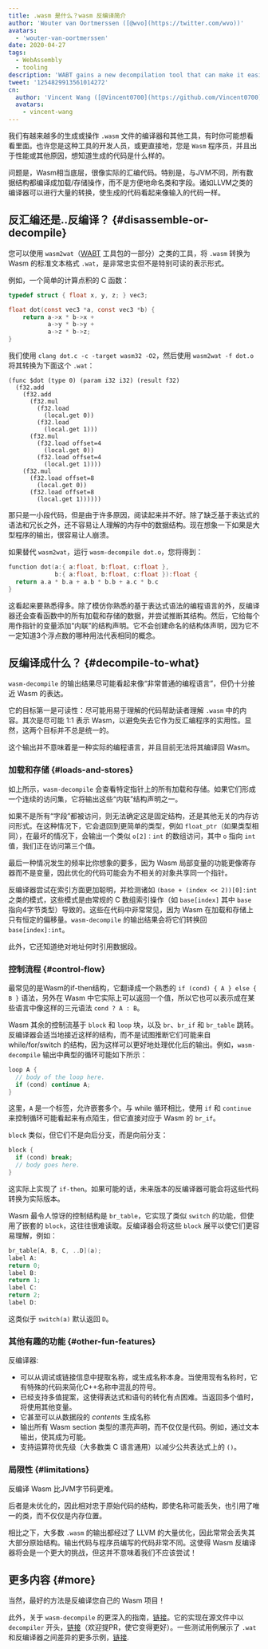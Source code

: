 ```yaml
---
title: .wasm 是什么？wasm 反编译简介
author: 'Wouter van Oortmerssen ([@wvo](https://twitter.com/wvo))'
avatars:
  - 'wouter-van-oortmerssen'
date: 2020-04-27
tags:
  - WebAssembly
  - tooling
description: 'WABT gains a new decompilation tool that can make it easier to read the contents of Wasm modules.'
tweet: '1254829913561014272'
cn:
  author: 'Vincent Wang ([@Vincent0700](https://github.com/Vincent0700))。<br/>Blog：[https://vincentstudio.info](https://vincentstudio.info)'
  avatars: 
    - vincent-wang
---
```

我们有越来越多的生成或操作 `.wasm` 文件的编译器和其他工具，有时你可能想看看里面。也许您是这种工具的开发人员，或更直接地，您是 `Wasm` 程序员，并且出于性能或其他原因，想知道生成的代码是什么样的。

问题是，Wasm相当底层，很像实际的汇编代码。特别是，与JVM不同，所有数据结构都编译成加载/存储操作，而不是方便地命名类和字段。诸如LLVM之类的编译器可以进行大量的转换，使生成的代码看起来像输入的代码一样。

## 反汇编还是..反编译？ {#disassemble-or-decompile}

您可以使用 `wasm2wat`（[WABT](https://github.com/WebAssembly/wabt) 工具包的一部分）之类的工具，将 `.wasm` 转换为 Wasm 的标准文本格式 `.wat`，是非常忠实但不是特别可读的表示形式。

例如，一个简单的计算点积的 C 函数：

```c
typedef struct { float x, y, z; } vec3;

float dot(const vec3 *a, const vec3 *b) {
    return a->x * b->x +
           a->y * b->y +
           a->z * b->z;
}
```

我们使用 `clang dot.c -c -target wasm32 -O2`，然后使用 `wasm2wat -f dot.o` 将其转换为下面这个 `.wat`：

```wasm
(func $dot (type 0) (param i32 i32) (result f32)
  (f32.add
    (f32.add
      (f32.mul
        (f32.load
          (local.get 0))
        (f32.load
          (local.get 1)))
      (f32.mul
        (f32.load offset=4
          (local.get 0))
        (f32.load offset=4
          (local.get 1))))
    (f32.mul
      (f32.load offset=8
        (local.get 0))
      (f32.load offset=8
        (local.get 1))))))
```

那只是一小段代码，但是由于许多原因，阅读起来并不好。除了缺乏基于表达式的语法和冗长之外，还不容易让人理解的内存中的数据结构。现在想象一下如果是大型程序的输出，很容易让人崩溃。

如果替代 `wasm2wat`，运行 `wasm-decompile dot.o`，您将得到：

```c
function dot(a:{ a:float, b:float, c:float },
             b:{ a:float, b:float, c:float }):float {
  return a.a * b.a + a.b * b.b + a.c * b.c
}
```

这看起来要熟悉得多。除了模仿你熟悉的基于表达式语法的编程语言的外，反编译器还会查看函数中的所有加载和存储的数据，并尝试推断其结构。然后，它给每个用作指针的变量添加“内联”的结构声明。它不会创建命名的结构体声明，因为它不一定知道3个浮点数的哪种用法代表相同的概念。

## 反编译成什么？ {#decompile-to-what}

`wasm-decompile` 的输出结果尽可能看起来像“非常普通的编程语言”，但仍十分接近 Wasm 的表达。

它的目标第一是可读性：尽可能用易于理解的代码帮助读者理解 `.wasm` 中的内容。其次是尽可能 1:1 表示 Wasm，以避免失去它作为反汇编程序的实用性。显然，这两个目标并不总是统一的。

这个输出并不意味着是一种实际的编程语言，并且目前无法将其编译回 Wasm。

### 加载和存储 {#loads-and-stores}

如上所示，`wasm-decompile` 会查看特定指针上的所有加载和存储。如果它们形成一个连续的访问集，它将输出这些“内联”结构声明之一。

如果不是所有“字段”都被访问，则无法确定这是固定结构，还是其他无关的内存访问形式。在这种情况下，它会退回到更简单的类型，例如 `float_ptr`（如果类型相同），在最坏的情况下，会输出一个类似 `o[2]：int` 的数组访问，其中 `o` 指向 `int` 值，我们正在访问第三个值。

最后一种情况发生的频率比你想象的要多，因为 Wasm 局部变量的功能更像寄存器而不是变量，因此优化的代码可能会为不相关的对象共享同一个指针。

反编译器尝试在索引方面更加聪明，并检测诸如 `(base + (index << 2))[0]:int` 之类的模式，这些模式是由常规的 C 数组索引操作（如 `base[index]` 其中 `base` 指向4字节类型）导致的。这些在代码中非常常见，因为 Wasm 在加载和存储上只有恒定的偏移量。`wasm-decompile` 的输出结果会将它们转换回 `base[index]:int`。

此外，它还知道绝对地址何时引用数据段。

### 控制流程 {#control-flow}

最常见的是Wasm的if-then结构，它翻译成一个熟悉的 `if (cond) { A } else { B }` 语法，另外在 Wasm 中它实际上可以返回一个值，所以它也可以表示成在某些语言中像这样的三元语法 `cond ? A : B`。

Wasm 其余的控制流基于 `block` 和 `loop` 块，以及 `br`、`br_if` 和 `br_table` 跳转。反编译器会适当地接近这样的结构，而不是试图推断它们可能来自 while/for/switch 的结构，因为这样可以更好地处理优化后的输出。例如，`wasm-decompile` 输出中典型的循环可能如下所示：

```c
loop A {
  // body of the loop here.
  if (cond) continue A;
}
```

这里，`A` 是一个标签，允许嵌套多个。与 while 循环相比，使用 `if` 和 `continue` 来控制循环可能看起来有点陌生，但它直接对应于 Wasm 的 `br_if`。

`block` 类似，但它们不是向后分支，而是向前分支：

```c
block {
  if (cond) break;
  // body goes here.
}
```

这实际上实现了 `if-then`。如果可能的话，未来版本的反编译器可能会将这些代码转换为实际版本。

Wasm 最令人惊讶的控制结构是 `br_table`，它实现了类似 `switch` 的功能，但使用了嵌套的 `block`，这往往很难读取。反编译器会将这些 `block` 展平以使它们更容易理解，例如：

```c
br_table[A, B, C, ..D](a);
label A:
return 0;
label B:
return 1;
label C:
return 2;
label D:
```

这类似于 `switch(a)` 默认返回 `D`。

### 其他有趣的功能 {#other-fun-features}

反编译器:

- 可以从调试或链接信息中提取名称，或生成名称本身。当使用现有名称时，它有特殊的代码来简化C++名称中混乱的符号。
- 已经支持多值提案，这使得表达式和语句的转化有点困难。当返回多个值时，将使用其他变量。
- 它甚至可以从数据段的 _contents_ 生成名称
- 输出所有 Wasm section 类型的漂亮声明，而不仅仅是代码。例如，通过文本输出，使其成为可能。
- 支持运算符优先级（大多数类 C 语言通用）以减少公共表达式上的 `()`。

### 局限性 {#limitations}

反编译 Wasm 比JVM字节码更难。

后者是未优化的，因此相对忠于原始代码的结构，即使名称可能丢失，也引用了唯一的类，而不仅仅是内存位置。

相比之下，大多数 `.wasm` 的输出都经过了 LLVM 的大量优化，因此常常会丢失其大部分原始结构。输出代码与程序员编写的代码非常不同。这使得 Wasm 反编译器将会是一个更大的挑战，但这并不意味着我们不应该尝试！

## 更多内容 {#more}

当然，最好的方法是反编译您自己的 Wasm 项目！

此外，关于 `wasm-decompile` 的更深入的指南，[链接](https://github.com/WebAssembly/wabt/blob/master/docs/decompiler.md)。它的实现在源文件中以 `decompiler` 开头，[链接](https://github.com/WebAssembly/wabt/tree/master/src)（欢迎提PR，使它变得更好）。一些测试用例展示了 `.wat` 和反编译器之间差异的更多示例，[链接](https://github.com/WebAssembly/wabt/tree/master/test/decompile).
